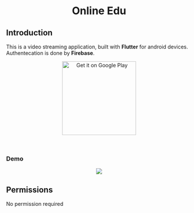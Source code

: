 <h1 align="center">
Online Edu
</h1>



## Introduction


This is a video streaming application, built with **Flutter** for android devices. Authentecation is done by **Firebase**.

<p align="center">
<a href="https://drive.google.com/drive/folders/1FtW8k7IiOPR9IVDgurLiYFGqDSKwFDdv?usp=sharing">
    <img alt="Get it on Google Play" height="200"
        src="https://logowik.com/content/uploads/images/download-android-apk-badge9385.logowik.com.webp" />
</a>  
</p>

<br>

### Demo

<p align='center'>
<img   src="./assets/demo.gif" />
</p>

## Permissions

No permission required